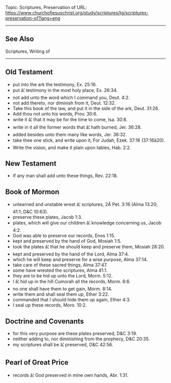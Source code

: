 Topic: Scriptures, Preservation of
URL: https://www.churchofjesuschrist.org/study/scriptures/tg/scriptures-preservation-of?lang=eng

---

## See Also

Scriptures, Writing of

---

## Old Testament

- put into the ark the testimony, Ex. 25:16.
- put â¦ testimony in the most holy place, Ex. 26:34.
- not add unto the word which I command you, Deut. 4:2.
- not add thereto, nor diminish from it, Deut. 12:32.
- Take this book of the law, and put it in the side of the ark, Deut. 31:26.
- Add thou not unto his words, Prov. 30:6.
- write it â¦ that it may be for the time to come, Isa. 30:8.
- write in it all the former words that â¦ hath burned, Jer. 36:28.
- added besides unto them many like words, Jer. 36:32.
- take thee one stick, and write upon it, For Judah, Ezek. 37:16 (37:16â20).
- Write the vision, and make it plain upon tables, Hab. 2:2.

## New Testament

- If any man shall add unto these things, Rev. 22:18.

## Book of Mormon

- unlearned and unstable wrest â¦ scriptures, 2Â Pet. 3:16 (Alma 13:20; 41:1; D&C 10:63).
- preserve these plates, Jacob 1:3.
- plates, which will give our children â¦ knowledge concerning us, Jacob 4:2.
- God was able to preserve our records, Enos 1:15.
- kept and preserved by the hand of God, Mosiah 1:5.
- took the plates â¦ that he should keep and preserve them, Mosiah 28:20.
- kept and preserved by the hand of the Lord, Alma 37:4.
- which he will keep and preserve for a wise purpose, Alma 37:14.
- take care of these sacred things, Alma 37:47.
- some have wrested the scriptures, Alma 41:1.
- they are to be hid up unto the Lord, Morm. 5:12.
- I â¦ hid up in the hill Cumorah all the records, Morm. 6:6.
- no one shall have them to get gain, Morm. 8:14.
- write them and shall seal them up, Ether 3:22.
- commanded that I should hide them up again, Ether 4:3.
- I seal up these records, Moro. 10:2.

## Doctrine and Covenants

- for this very purpose are these plates preserved, D&C 3:19.
- neither adding to, nor diminishing from the prophecy, D&C 20:35.
- my scriptures shall be â¦ preserved, D&C 42:56.

## Pearl of Great Price

- records â¦ God preserved in mine own hands, Abr. 1:31.

